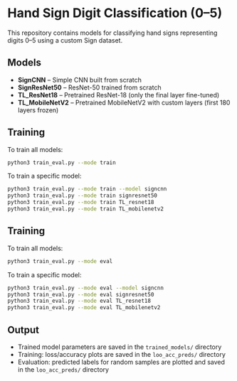 # Hand Sign Digit Classification (0–5)

This repository contains models for classifying hand signs representing digits 0–5 using a custom Sign dataset.

## Models

- **SignCNN** – Simple CNN built from scratch  
- **SignResNet50** – ResNet-50 trained from scratch  
- **TL_ResNet18** – Pretrained ResNet-18 (only the final layer fine-tuned)  
- **TL_MobileNetV2** – Pretrained MobileNetV2 with custom layers (first 180 layers frozen)

## Training

To train all models:
```bash
python3 train_eval.py --mode train
```

To train a specific model:
```bash
python3 train_eval.py --mode train --model signcnn
python3 train_eval.py --mode train signresnet50
python3 train_eval.py --mode train TL_resnet18
python3 train_eval.py --mode train TL_mobilenetv2
```

## Training

To train all models:
```bash
python3 train_eval.py --mode eval
```

To train a specific model:
```bash
python3 train_eval.py --mode eval --model signcnn
python3 train_eval.py --mode eval signresnet50
python3 train_eval.py --mode eval TL_resnet18
python3 train_eval.py --mode eval TL_mobilenetv2
```

## Output

- Trained model parameters are saved in the `trained_models/` directory  
- Training: loss/accuracy plots are saved in the `loo_acc_preds/` directory
- Evaluation: predicted labels for random samples are plotted and saved in the `loo_acc_preds/` directory
